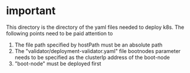 
# important

This directory is the directory of the yaml files needed to deploy k8s. The following points need to be paid attention to

1. The file path specified by hostPath must be an absolute path
2. The "validator/deployment-validator.yaml" file bootnodes parameter needs to be specified as the clusterIp address of the boot-node
3. "boot-node" must be deployed first
